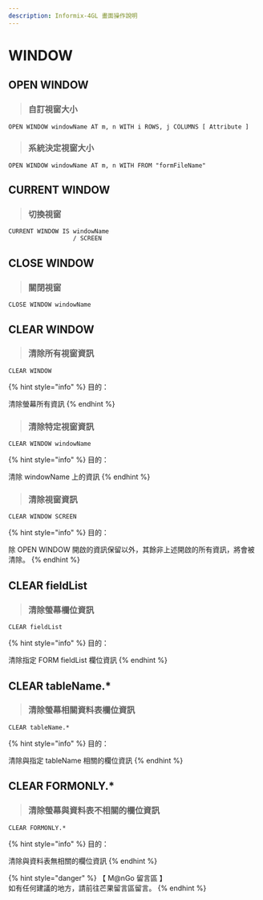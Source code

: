 ```yaml
---
description: Informix-4GL 畫面操作說明
---
```


# WINDOW

## OPEN WINDOW

> ### 自訂視窗大小

```inform7
OPEN WINDOW windowName AT m, n WITH i ROWS, j COLUMNS [ Attribute ]
```

> ### 系統決定視窗大小

```inform7
OPEN WINDOW windowName AT m, n WITH FROM "formFileName"
```

## CURRENT WINDOW

> ### 切換視窗

```inform7
CURRENT WINDOW IS windowName
                  / SCREEN
```

## CLOSE WINDOW

> ### 關閉視窗

```inform7
CLOSE WINDOW windowName
```

## CLEAR WINDOW

> ### 清除所有視窗資訊

```inform7
CLEAR WINDOW
```

{% hint style="info" %}
目的：

清除螢幕所有資訊
{% endhint %}

> ### 清除特定視窗資訊

```inform7
CLEAR WINDOW windowName
```

{% hint style="info" %}
目的：

清除 windowName 上的資訊
{% endhint %}

> ### 清除視窗資訊

```inform7
CLEAR WINDOW SCREEN
```

{% hint style="info" %}
目的：

除 OPEN WINDOW 開啟的資訊保留以外，其餘非上述開啟的所有資訊，將會被清除。
{% endhint %}

## CLEAR fieldList

> ### 清除螢幕欄位資訊

```inform7
CLEAR fieldList
```

{% hint style="info" %}
目的：

清除指定 FORM fieldList 欄位資訊
{% endhint %}

## CLEAR tableName.\*

> ### 清除螢幕相關資料表欄位資訊

```inform7
CLEAR tableName.*
```

{% hint style="info" %}
目的：

清除與指定 tableName 相關的欄位資訊
{% endhint %}

## CLEAR FORMONLY.\*

> ### 清除螢幕與資料表不相關的欄位資訊

```inform7
CLEAR FORMONLY.*
```

{% hint style="info" %}
目的：

清除與資料表無相關的欄位資訊
{% endhint %}

{% hint style="danger" %}
【 M@nGo 留言區 】\
如有任何建議的地方，請前往芒果留言區留言。
{% endhint %}
